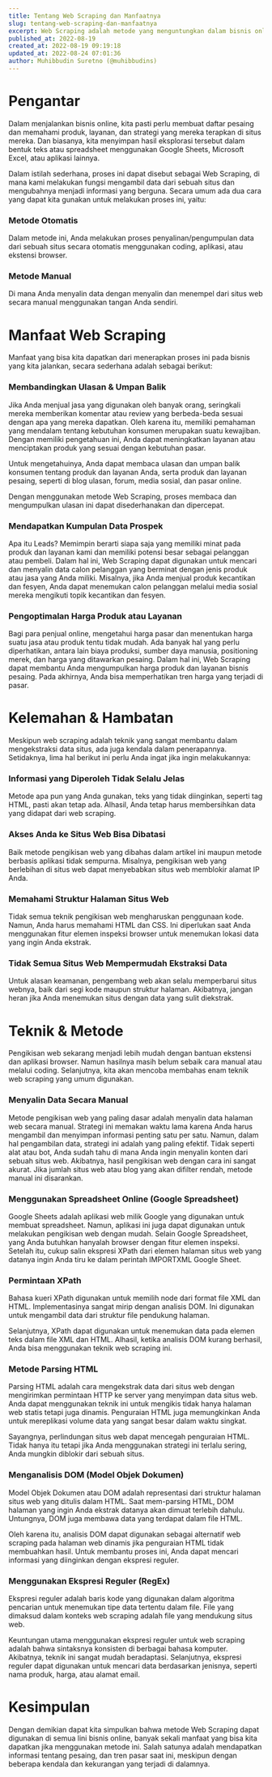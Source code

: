 ```yaml
---
title: Tentang Web Scraping dan Manfaatnya
slug: tentang-web-scraping-dan-manfaatnya
excerpt: Web Scraping adalah metode yang menguntungkan dalam bisnis online, baik itu untuk mempelajari pasar, memahami pesaing, atau menemukan pengguna/pelanggan potensial. Pada artikel ini, kita akan mempelajari lebih lanjut tentang peran, metode, dan penggunaan Web Scraping itu sendiri.
published_at: 2022-08-19
created_at: 2022-08-19 09:19:18
updated_at: 2022-08-24 07:01:36
author: Muhibbudin Suretno (@muhibbudins)
---
```


Pengantar
=========

Dalam menjalankan bisnis online, kita pasti perlu membuat daftar pesaing dan memahami produk, layanan, dan strategi yang mereka terapkan di situs mereka. Dan biasanya, kita menyimpan hasil eksplorasi tersebut dalam bentuk teks atau spreadsheet menggunakan Google Sheets, Microsoft Excel, atau aplikasi lainnya.

Dalam istilah sederhana, proses ini dapat disebut sebagai Web Scraping, di mana kami melakukan fungsi mengambil data dari sebuah situs dan mengubahnya menjadi informasi yang berguna. Secara umum ada dua cara yang dapat kita gunakan untuk melakukan proses ini, yaitu:

### Metode Otomatis

Dalam metode ini, Anda melakukan proses penyalinan/pengumpulan data dari sebuah situs secara otomatis menggunakan coding, aplikasi, atau ekstensi browser.

### Metode Manual

Di mana Anda menyalin data dengan menyalin dan menempel dari situs web secara manual menggunakan tangan Anda sendiri.

Manfaat Web Scraping
====================

Manfaat yang bisa kita dapatkan dari menerapkan proses ini pada bisnis yang kita jalankan, secara sederhana adalah sebagai berikut:

### Membandingkan Ulasan & Umpan Balik

Jika Anda menjual jasa yang digunakan oleh banyak orang, seringkali mereka memberikan komentar atau review yang berbeda-beda sesuai dengan apa yang mereka dapatkan. Oleh karena itu, memiliki pemahaman yang mendalam tentang kebutuhan konsumen merupakan suatu kewajiban. Dengan memiliki pengetahuan ini, Anda dapat meningkatkan layanan atau menciptakan produk yang sesuai dengan kebutuhan pasar.

Untuk mengetahuinya, Anda dapat membaca ulasan dan umpan balik konsumen tentang produk dan layanan Anda, serta produk dan layanan pesaing, seperti di blog ulasan, forum, media sosial, dan pasar online.

Dengan menggunakan metode Web Scraping, proses membaca dan mengumpulkan ulasan ini dapat disederhanakan dan dipercepat.

### Mendapatkan Kumpulan Data Prospek

Apa itu Leads? Memimpin berarti siapa saja yang memiliki minat pada produk dan layanan kami dan memiliki potensi besar sebagai pelanggan atau pembeli. Dalam hal ini, Web Scraping dapat digunakan untuk mencari dan menyalin data calon pelanggan yang berminat dengan jenis produk atau jasa yang Anda miliki. Misalnya, jika Anda menjual produk kecantikan dan fesyen, Anda dapat menemukan calon pelanggan melalui media sosial mereka mengikuti topik kecantikan dan fesyen.

### Pengoptimalan Harga Produk atau Layanan

Bagi para penjual online, mengetahui harga pasar dan menentukan harga suatu jasa atau produk tentu tidak mudah. Ada banyak hal yang perlu diperhatikan, antara lain biaya produksi, sumber daya manusia, positioning merek, dan harga yang ditawarkan pesaing. Dalam hal ini, Web Scraping dapat membantu Anda mengumpulkan harga produk dan layanan bisnis pesaing. Pada akhirnya, Anda bisa memperhatikan tren harga yang terjadi di pasar.

Kelemahan & Hambatan
====================

Meskipun web scraping adalah teknik yang sangat membantu dalam mengekstraksi data situs, ada juga kendala dalam penerapannya. Setidaknya, lima hal berikut ini perlu Anda ingat jika ingin melakukannya:

### Informasi yang Diperoleh Tidak Selalu Jelas

Metode apa pun yang Anda gunakan, teks yang tidak diinginkan, seperti tag HTML, pasti akan tetap ada. Alhasil, Anda tetap harus membersihkan data yang didapat dari web scraping.

### Akses Anda ke Situs Web Bisa Dibatasi

Baik metode pengikisan web yang dibahas dalam artikel ini maupun metode berbasis aplikasi tidak sempurna. Misalnya, pengikisan web yang berlebihan di situs web dapat menyebabkan situs web memblokir alamat IP Anda.

### Memahami Struktur Halaman Situs Web

Tidak semua teknik pengikisan web mengharuskan penggunaan kode. Namun, Anda harus memahami HTML dan CSS. Ini diperlukan saat Anda menggunakan fitur elemen inspeksi browser untuk menemukan lokasi data yang ingin Anda ekstrak.

### Tidak Semua Situs Web Mempermudah Ekstraksi Data

Untuk alasan keamanan, pengembang web akan selalu memperbarui situs webnya, baik dari segi kode maupun struktur halaman. Akibatnya, jangan heran jika Anda menemukan situs dengan data yang sulit diekstrak.

Teknik & Metode
===============

Pengikisan web sekarang menjadi lebih mudah dengan bantuan ekstensi dan aplikasi browser. Namun hasilnya masih belum sebaik cara manual atau melalui coding. Selanjutnya, kita akan mencoba membahas enam teknik web scraping yang umum digunakan.

### Menyalin Data Secara Manual

Metode pengikisan web yang paling dasar adalah menyalin data halaman web secara manual. Strategi ini memakan waktu lama karena Anda harus mengambil dan menyimpan informasi penting satu per satu. Namun, dalam hal pengambilan data, strategi ini adalah yang paling efektif. Tidak seperti alat atau bot, Anda sudah tahu di mana Anda ingin menyalin konten dari sebuah situs web. Akibatnya, hasil pengikisan web dengan cara ini sangat akurat. Jika jumlah situs web atau blog yang akan difilter rendah, metode manual ini disarankan.

### Menggunakan Spreadsheet Online (Google Spreadsheet)

Google Sheets adalah aplikasi web milik Google yang digunakan untuk membuat spreadsheet. Namun, aplikasi ini juga dapat digunakan untuk melakukan pengikisan web dengan mudah. Selain Google Spreadsheet, yang Anda butuhkan hanyalah browser dengan fitur elemen inspeksi. Setelah itu, cukup salin ekspresi XPath dari elemen halaman situs web yang datanya ingin Anda tiru ke dalam perintah IMPORTXML Google Sheet.

### Permintaan XPath

Bahasa kueri XPath digunakan untuk memilih node dari format file XML dan HTML. Implementasinya sangat mirip dengan analisis DOM. Ini digunakan untuk mengambil data dari struktur file pendukung halaman.

Selanjutnya, XPath dapat digunakan untuk menemukan data pada elemen teks dalam file XML dan HTML. Alhasil, ketika analisis DOM kurang berhasil, Anda bisa menggunakan teknik web scraping ini.

### Metode Parsing HTML

Parsing HTML adalah cara mengekstrak data dari situs web dengan mengirimkan permintaan HTTP ke server yang menyimpan data situs web. Anda dapat menggunakan teknik ini untuk mengikis tidak hanya halaman web statis tetapi juga dinamis. Penguraian HTML juga memungkinkan Anda untuk mereplikasi volume data yang sangat besar dalam waktu singkat.

Sayangnya, perlindungan situs web dapat mencegah penguraian HTML. Tidak hanya itu tetapi jika Anda menggunakan strategi ini terlalu sering, Anda mungkin diblokir dari sebuah situs.

### Menganalisis DOM (Model Objek Dokumen)

Model Objek Dokumen atau DOM adalah representasi dari struktur halaman situs web yang ditulis dalam HTML. Saat mem-parsing HTML, DOM halaman yang ingin Anda ekstrak datanya akan dimuat terlebih dahulu. Untungnya, DOM juga membawa data yang terdapat dalam file HTML.

Oleh karena itu, analisis DOM dapat digunakan sebagai alternatif web scraping pada halaman web dinamis jika penguraian HTML tidak membuahkan hasil. Untuk membantu proses ini, Anda dapat mencari informasi yang diinginkan dengan ekspresi reguler.

### Menggunakan Ekspresi Reguler (RegEx)

Ekspresi reguler adalah baris kode yang digunakan dalam algoritma pencarian untuk menemukan tipe data tertentu dalam file. File yang dimaksud dalam konteks web scraping adalah file yang mendukung situs web.

Keuntungan utama menggunakan ekspresi reguler untuk web scraping adalah bahwa sintaksnya konsisten di berbagai bahasa komputer. Akibatnya, teknik ini sangat mudah beradaptasi. Selanjutnya, ekspresi reguler dapat digunakan untuk mencari data berdasarkan jenisnya, seperti nama produk, harga, atau alamat email.

Kesimpulan
==========

Dengan demikian dapat kita simpulkan bahwa metode Web Scraping dapat digunakan di semua lini bisnis online, banyak sekali manfaat yang bisa kita dapatkan jika menggunakan metode ini. Salah satunya adalah mendapatkan informasi tentang pesaing, dan tren pasar saat ini, meskipun dengan beberapa kendala dan kekurangan yang terjadi di dalamnya.
